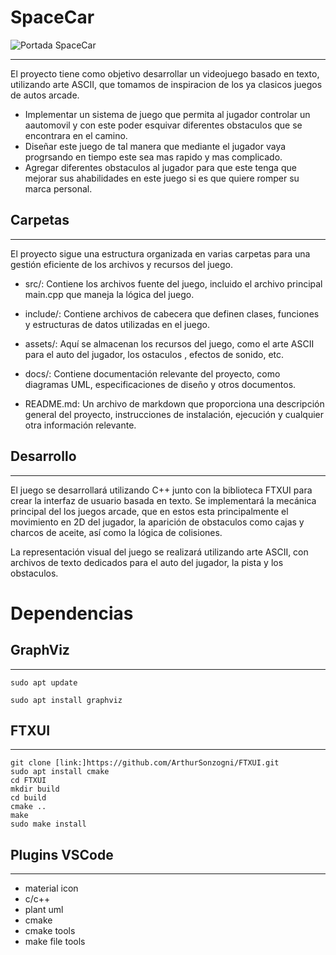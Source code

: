 # SpaceCar
![Portada SpaceCar](https://media.istockphoto.com/id/1458751063/es/v%C3%ADdeo/video-animado-de-un-viejo-juego-de-carreras-de-autos-en-estilo-de-8-bits-arcade-pixel-arte-2d.jpg?s=256x256&k=20&c=4nPw4tbcSQUcgEGgQPnJlvN_M_QtPhKdN-oDUs__0fU=)
___
El proyecto tiene como objetivo desarrollar un videojuego basado en texto, utilizando arte ASCII, que tomamos de inspiracion de los ya clasicos juegos de autos arcade.

* Implementar un sistema de juego que permita al jugador controlar un aautomovil y con este poder esquivar diferentes obstaculos que se encontrara en el camino.
* Diseñar este juego de tal manera que mediante el jugador vaya progrsando en tiempo este sea mas rapido y mas complicado.
* Agregar diferentes obstaculos al jugador para que este tenga que mejorar sus ahabilidades en este juego si es que quiere romper su marca personal.

## **Carpetas**
___
El proyecto sigue una estructura organizada en varias carpetas para una gestión eficiente de los archivos y recursos del juego.

* src/: Contiene los archivos fuente del juego, incluido el archivo principal main.cpp que maneja la lógica del juego.

* include/: Contiene archivos de cabecera que definen clases, funciones y estructuras de datos utilizadas en el juego.

* assets/: Aquí se almacenan los recursos del juego, como el arte ASCII para el auto del jugador, los ostaculos , efectos de sonido, etc.

* docs/: Contiene documentación relevante del proyecto, como diagramas UML, especificaciones de diseño y otros documentos.

* README.md: Un archivo de markdown que proporciona una descripción general del proyecto, instrucciones de instalación, ejecución y cualquier otra información relevante.

## **Desarrollo**
___
El juego se desarrollará utilizando C++ junto con la biblioteca FTXUI para crear la interfaz de usuario basada en texto. Se implementará la mecánica principal del los juegos arcade, que en estos esta principalmente el movimiento en 2D del jugador,  la aparición de obstaculos como cajas y charcos de aceite, así como la lógica de colisiones.

La representación visual del juego se realizará utilizando arte ASCII, con archivos de texto dedicados para el auto del jugador, la pista y los obstaculos. 

# Dependencias

## **GraphViz**
___
~~~
sudo apt update

sudo apt install graphviz
~~~

## **FTXUI**
___
~~~
git clone [link:]https://github.com/ArthurSonzogni/FTXUI.git
sudo apt install cmake
cd FTXUI
mkdir build
cd build
cmake ..
make
sudo make install
~~~

## **Plugins VSCode**
___

* material icon
* c/c++
* plant uml
* cmake
* cmake tools
* make file tools
